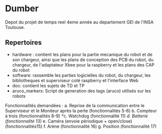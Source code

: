 # Dumber

Depot du projet de temps reel 4eme année au departement GEI de l'INSA Toulouse.

## Repertoires
- hardware : contient les plans pour la partie mecanique du robot et de son chargeur, ainsi que les plans de conception des PCB du robot, du chargeur, de l'adaptateur Xbee pour la raspberry  et les plans des CAP du robot
- software: rassemble les parties logicielles du robot, du chargeur, les bibliotheques et superviseur coté raspberry et l'interface Web
- doc: contient les sujets de TD et TP
- aruco_markers: Script de generation des tags (aruco) utilisés sur les robots

Fonctionnalités demandées :
a. Reprise de la communication entre le Superviseur et le Moniteur après la perte (fonctionnalités 5-6)
b. Compteur à trois (fonctionnalités 8-9)
*c. Watchdog (fonctionnalité 11)
*d. Batterie (fonctionnalité 13)*
e. Caméra (envoie périodique + open/close) (fonctionnalités15)
f.  Arène (fonctionnalité 16)
g. Position (fonctionnalité 17)


